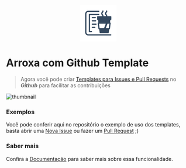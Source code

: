<p align="center"><img width="100px" src="https://github.com/arroxa/grunt/raw/master/src/img/icon_arroxa.png" alt="logo arroxa"></p>

# Arroxa com Github Template
> Agora você pode criar [Templates para Issues e Pull Requests](https://github.com/blog/2111-issue-and-pull-request-templates) no ***Github*** para facilitar as contribuições

![thumbnail](https://cloud.githubusercontent.com/assets/25792/13120859/733479fe-d564-11e5-8a1f-a03f95072f7a.png)

### Exemplos
Você pode conferir aqui no repositório o exemplo de uso dos templates, basta abrir uma [Nova Issue](https://github.com/arroxa/github-templates/issues/new) ou fazer um [Pull Request](https://github.com/arroxa/github-templates/pull/new/master) ;)

### Saber mais
Confira a [Documentação](https://help.github.com/articles/helping-people-contribute-to-your-project/) para saber mais sobre essa funcionalidade.
